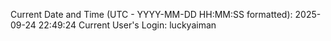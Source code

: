 Current Date and Time (UTC - YYYY-MM-DD HH:MM:SS formatted): 2025-09-24 22:49:24
Current User's Login: luckyaiman
